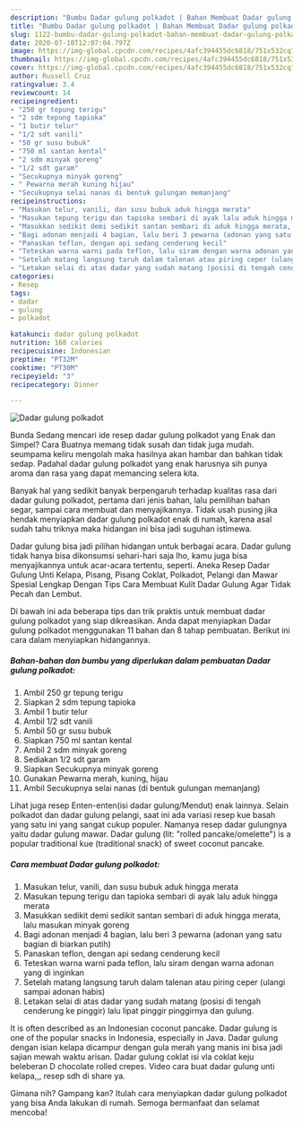 ```yaml
---
description: "Bumbu Dadar gulung polkadot | Bahan Membuat Dadar gulung polkadot Yang Sempurna"
title: "Bumbu Dadar gulung polkadot | Bahan Membuat Dadar gulung polkadot Yang Sempurna"
slug: 1122-bumbu-dadar-gulung-polkadot-bahan-membuat-dadar-gulung-polkadot-yang-sempurna
date: 2020-07-10T12:07:04.797Z
image: https://img-global.cpcdn.com/recipes/4afc394455dc6818/751x532cq70/dadar-gulung-polkadot-foto-resep-utama.jpg
thumbnail: https://img-global.cpcdn.com/recipes/4afc394455dc6818/751x532cq70/dadar-gulung-polkadot-foto-resep-utama.jpg
cover: https://img-global.cpcdn.com/recipes/4afc394455dc6818/751x532cq70/dadar-gulung-polkadot-foto-resep-utama.jpg
author: Russell Cruz
ratingvalue: 3.4
reviewcount: 14
recipeingredient:
- "250 gr tepung terigu"
- "2 sdm tepung tapioka"
- "1 butir telur"
- "1/2 sdt vanili"
- "50 gr susu bubuk"
- "750 ml santan kental"
- "2 sdm minyak goreng"
- "1/2 sdt garam"
- "Secukupnya minyak goreng"
- " Pewarna merah kuning hijau"
- "Secukupnya selai nanas di bentuk gulungan memanjang"
recipeinstructions:
- "Masukan telur, vanili, dan susu bubuk aduk hingga merata"
- "Masukan tepung terigu dan tapioka sembari di ayak lalu aduk hingga merata"
- "Masukkan sedikit demi sedikit santan sembari di aduk hingga merata, lalu masukan minyak goreng"
- "Bagi adonan menjadi 4 bagian, lalu beri 3 pewarna (adonan yang satu bagian di biarkan putih)"
- "Panaskan teflon, dengan api sedang cenderung kecil"
- "Teteskan warna warni pada teflon, lalu siram dengan warna adonan yang di inginkan"
- "Setelah matang langsung taruh dalam talenan atau piring ceper (ulangi sampai adonan habis)"
- "Letakan selai di atas dadar yang sudah matang (posisi di tengah cenderung ke pinggir) lalu lipat pinggir pinggirnya dan gulung."
categories:
- Resep
tags:
- dadar
- gulung
- polkadot

katakunci: dadar gulung polkadot 
nutrition: 168 calories
recipecuisine: Indonesian
preptime: "PT32M"
cooktime: "PT30M"
recipeyield: "3"
recipecategory: Dinner

---
```



![Dadar gulung polkadot](https://img-global.cpcdn.com/recipes/4afc394455dc6818/751x532cq70/dadar-gulung-polkadot-foto-resep-utama.jpg)

Bunda Sedang mencari ide resep dadar gulung polkadot yang Enak dan Simpel? Cara Buatnya memang tidak susah dan tidak juga mudah. seumpama keliru mengolah maka hasilnya akan hambar dan bahkan tidak sedap. Padahal dadar gulung polkadot yang enak harusnya sih punya aroma dan rasa yang dapat memancing selera kita.

Banyak hal yang sedikit banyak berpengaruh terhadap kualitas rasa dari dadar gulung polkadot, pertama dari jenis bahan, lalu pemilihan bahan segar, sampai cara membuat dan menyajikannya. Tidak usah pusing jika hendak menyiapkan dadar gulung polkadot enak di rumah, karena asal sudah tahu triknya maka hidangan ini bisa jadi suguhan istimewa.

Dadar gulung bisa jadi pilihan hidangan untuk berbagai acara. Dadar gulung tidak hanya bisa dikonsumsi sehari-hari saja lho, kamu juga bisa menyajikannya untuk acar-acara tertentu, seperti. Aneka Resep Dadar Gulung Unti Kelapa, Pisang, Pisang Coklat, Polkadot, Pelangi dan Mawar Spesial Lengkap Dengan Tips Cara Membuat Kulit Dadar Gulung Agar Tidak Pecah dan Lembut.


Di bawah ini ada beberapa tips dan trik praktis untuk membuat dadar gulung polkadot yang siap dikreasikan. Anda dapat menyiapkan Dadar gulung polkadot menggunakan 11 bahan dan 8 tahap pembuatan. Berikut ini cara dalam menyiapkan hidangannya.

<!--inarticleads1-->

##### Bahan-bahan dan bumbu yang diperlukan dalam pembuatan Dadar gulung polkadot:

1. Ambil 250 gr tepung terigu
1. Siapkan 2 sdm tepung tapioka
1. Ambil 1 butir telur
1. Ambil 1/2 sdt vanili
1. Ambil 50 gr susu bubuk
1. Siapkan 750 ml santan kental
1. Ambil 2 sdm minyak goreng
1. Sediakan 1/2 sdt garam
1. Siapkan Secukupnya minyak goreng
1. Gunakan  Pewarna merah, kuning, hijau
1. Ambil Secukupnya selai nanas (di bentuk gulungan memanjang)


Lihat juga resep Enten-enten(isi dadar gulung/Mendut) enak lainnya. Selain polkadot dan dadar gulung pelangi, saat ini ada variasi resep kue basah yang satu ini yang sangat cukup populer. Namanya resep dadar gulungnya yaitu dadar gulung mawar. Dadar gulung (lit: &#34;rolled pancake/omelette&#34;) is a popular traditional kue (traditional snack) of sweet coconut pancake. 

<!--inarticleads2-->

##### Cara membuat Dadar gulung polkadot:

1. Masukan telur, vanili, dan susu bubuk aduk hingga merata
1. Masukan tepung terigu dan tapioka sembari di ayak lalu aduk hingga merata
1. Masukkan sedikit demi sedikit santan sembari di aduk hingga merata, lalu masukan minyak goreng
1. Bagi adonan menjadi 4 bagian, lalu beri 3 pewarna (adonan yang satu bagian di biarkan putih)
1. Panaskan teflon, dengan api sedang cenderung kecil
1. Teteskan warna warni pada teflon, lalu siram dengan warna adonan yang di inginkan
1. Setelah matang langsung taruh dalam talenan atau piring ceper (ulangi sampai adonan habis)
1. Letakan selai di atas dadar yang sudah matang (posisi di tengah cenderung ke pinggir) lalu lipat pinggir pinggirnya dan gulung.


It is often described as an Indonesian coconut pancake. Dadar gulung is one of the popular snacks in Indonesia, especially in Java. Dadar gulung dengan isian kelapa dicampur dengan gula merah yang manis ini bisa jadi sajian mewah waktu arisan. Dadar gulung coklat isi vla coklat keju beleberan D chocolate rolled crepes. Video cara buat dadar gulung unti kelapa,,, resep sdh di share ya. 

Gimana nih? Gampang kan? Itulah cara menyiapkan dadar gulung polkadot yang bisa Anda lakukan di rumah. Semoga bermanfaat dan selamat mencoba!
